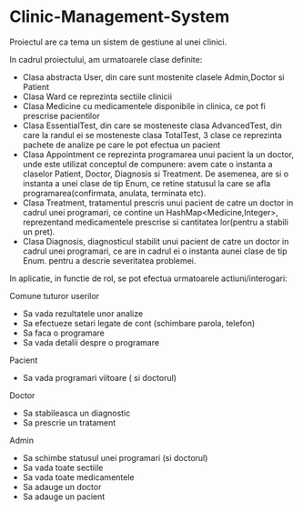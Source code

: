 # Clinic-Management-System
Proiectul are ca tema un sistem de gestiune al unei clinici.

In cadrul proiectului, am urmatoarele clase definite:
- Clasa abstracta User, din care sunt mostenite clasele Admin,Doctor si Patient 
- Clasa Ward ce reprezinta sectiile clinicii
- Clasa Medicine cu medicamentele disponibile in clinica, ce pot fi prescrise pacientilor
- Clasa EssentialTest, din care se mosteneste clasa AdvancedTest, din care la randul ei se mosteneste clasa TotalTest, 3 clase ce reprezinta pachete de analize pe care le pot efectua un pacient
- Clasa Appointment ce reprezinta programarea unui pacient la un doctor, unde este utilizat conceptul de compunere: avem cate o instanta a claselor Patient, Doctor, Diagnosis si Treatment. De asemenea, are si o instanta a unei clase de tip Enum, ce retine statusul la care se afla programarea(confirmata, anulata, terminata etc).
- Clasa Treatment, tratamentul prescris unui pacient de catre un doctor in cadrul unei programari, ce contine un HashMap<Medicine,Integer>, reprezentand medicamentele prescrise si cantitatea lor(pentru a stabili un pret).
- Clasa Diagnosis, diagnosticul  stabilit unui pacient de catre un doctor in cadrul unei programari, ce are in cadrul ei o instanta aunei clase de tip Enum. pentru a descrie severitatea problemei.

In aplicatie, in functie de rol, se pot efectua urmatoarele actiuni/interogari:

Comune tuturor userilor
- Sa vada rezultatele unor analize
- Sa efectueze setari legate de cont (schimbare parola, telefon)
- Sa faca o programare
- Sa vada detalii despre o programare

Pacient
- Sa vada programari viitoare ( si doctorul)

Doctor
- Sa stabileasca un diagnostic
- Sa prescrie un tratament

Admin
- Sa schimbe statusul unei programari (si doctorul)
- Sa vada toate sectiile
- Sa vada toate medicamentele
- Sa adauge un doctor
- Sa adauge un pacient
